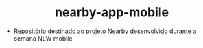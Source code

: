 <h1 align="center"> nearby-app-mobile </h1>

- Repositório destinado ao projeto Nearby desenvolvido durante a semana NLW mobile
